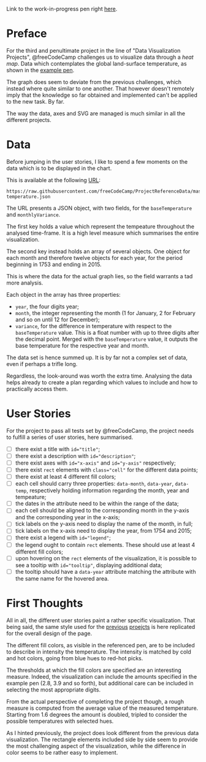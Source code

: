 Link to the work-in-progress pen right [here]().

# Preface

For the third and penultimate project in the line of "Data Visualization Projects", @freeCodeCamp challenges us to visualize data through a _heat map_. Data which contemplates the global land-surface temperature, as shown in the [example pen](https://codepen.io/freeCodeCamp/full/JEXgeY).

The graph does seem to deviate from the previous challenges, which instead where quite similar to one another. That however doesn't remotely imply that the knowledge so far obtained and implemented can't be applied to the new task. By far.

The way the data, axes and SVG are managed is much similar in all the different projects.

# Data

Before jumping in the user stories, I like to spend a few moments on the data which is to be displayed in the chart.

This is available at the following [URL](https://raw.githubusercontent.com/freeCodeCamp/ProjectReferenceData/master/global-temperature.json):

```text
https://raw.githubusercontent.com/freeCodeCamp/ProjectReferenceData/master/global-temperature.json
```

The URL presents a JSON object, with two fields, for the `baseTemperature` and `monthlyVariance`.

The first key holds a value which represent the tempeature throughout the analysed time-frame. It is a high level measure which summarises the entire visualization.

The second key instead holds an array of several objects. One object for each month and therefore twelve objects for each year, for the period beginning in 1753 and ending in 2015.

This is where the data for the actual graph lies, so the field warrants a tad more analysis.

Each object in the array has three properties:
- `year`, the four digits year;
- `month`, the integer representing the month (1 for January, 2 for February and so on until 12 for December);
- `variance`, for the difference in temperature with respect to the `baseTemperature` value. This is a float number with up to three digits after the decimal point. Merged with the `baseTemperature` value, it outputs the base temperature for the respective year and month.

The data set is hence summed up. It is by far not a complex set of data, even if perhaps a trifle long.

Regardless, the look-around was worth the extra time. Analysing the data helps already to create a plan regarding which values to include and how to practically access them.

# User Stories

For the project to pass all tests set by @freeCodeCamp, the project needs to fulfill a series of user stories, here summarised.

- [ ] there exist a title with `id="title"`;
- [ ] there exist a description with `id="description"`;
- [ ] there exist axes with `id="x-axis"` and `id="y-axis"` respectively;
- [ ] there exist `rect` elements with `class="cell"` for the different data points;
- [ ] there exist at least 4 different fill colors;
- [ ] each cell should carry three properties: `data-month`, `data-year`, `data-temp`, respectively holding information regarding the month, year and tempeature;
- [ ] the dates in the attribute need to be within the range of the data;
- [ ] each cell should be aligned to the corresponding month in the y-axis and the corresponding year in the x-axis;
- [ ] tick labels on the y-axis need to display the name of the month, in full;
- [ ] tick labels on the x-axis need to display the year, from 1754 and 2015;
- [ ] there exist a legend with `id="legend"`;
- [ ] the legend ought to contain `rect` elements. These should use at least 4 different fill colors;
- [ ] upon hovering on the `rect` elements of the visualization, it is possible to see a tooltip with `id="tooltip"`, displaying additional data;
- [ ] the tooltip should have a `data-year` attribute matching the attribute with the same name for the hovered area.

# First Thoughts

All in all, the different user stories paint a rather specific visualization. That being said, the same style used for the [previous]() [proejcts]() is here replicated for the overall design of the page.

The different fill colors, as visible in the referenced pen, are to be included to describe in intensity the temperature. The intensity is matched by cold and hot colors, going from blue hues to red-hot picks. 

The thresholds at which the fill colors are specified are an interesting measure. Indeed, the visualization can include the amounts specified in the example pen (2.8, 3.9 and so forth), but additional care can be included in selecting the most appropriate digits.

From the actual perspective of completing the project though, a rough measure is computed from the average value of the measured temperature. Starting from 1.6 degrees the amount is doubled, tripled to consider the possible temperatures with selected hues.

As I hinted previously, the project does look different from the previous data visualization. The rectangle elements included side by side seem to provide the most challenging aspect of the visualization, while the difference in color seems to be rather easy to implement.

<!--
# Update
include this section upon hitting arbitrary milestones in the project (a road-block, the completion of the project)
-->